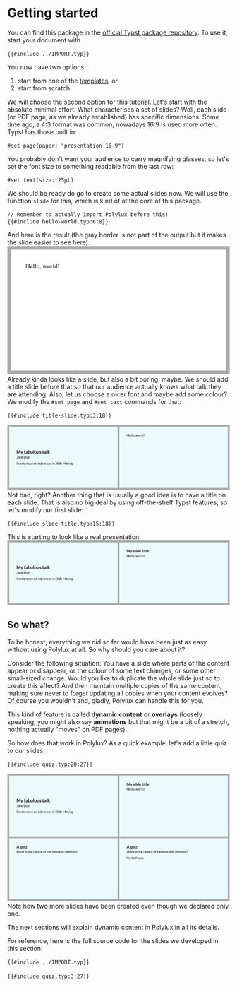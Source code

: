 # Getting started

You can find this package in the
[official Typst package repository](https://github.com/typst/packages).
To use it, start your document with
```typ
{{#include ../IMPORT.typ}}
```
You now have two options:
1. start from one of the
  [templates](https://typst.app/universe/search/?q=polylux&kind=templates), or
2. start from scratch.

We will choose the second option for this tutorial.
Let's start with the absolute minimal effort.
What characterises a set of slides?
Well, each slide (or PDF page, as we already established) has specific dimensions.
Some time ago, a 4:3 format was common, nowadays 16:9 is used more often.
Typst has those built in:
```typ
#set page(paper: "presentation-16-9")
```
You probably don't want your audience to carry magnifying glasses, so let's set
the font size to something readable from the last row:
```typ
#set text(size: 25pt)
```
We should be ready do go to create some actual slides now.
We will use the function `slide` for this, which is kind of at the core
of this package.
```typ
// Remember to actually import Polylux before this!
{{#include hello-world.typ:6:8}}
```
And here is the result (the gray border is not part of the output but it makes
the slide easier to see here):
![helloworld](hello-world.png)
Already kinda looks like a slide, but also a bit boring, maybe.
We should add a title slide before that so that our audience actually knows what
talk they are attending.
Also, let us choose a nicer font and maybe add some colour?
We modify the `#set page` and `#set text` commands for that:
```typ
{{#include title-slide.typ:3:18}}
```
![titleslide](title-slide.png)
Not bad, right?
Another thing that is usually a good idea is to have a title on each slide.
That is also no big deal by using off-the-shelf Typst features, so let's modify
our first slide:
```typ
{{#include slide-title.typ:15:18}}
```
This is starting to look like a real presentation:
![slidetitle](slide-title.png)

## So what?
To be honest, everything we did so far would have been just as easy without
using Polylux at all.
So why should you care about it?

Consider the following situation:
You have a slide where parts of the content appear or disappear, or the colour
of some text changes, or some other small-sized change.
Would you like to duplicate the whole slide just so to create this affect?
And then maintain multiple copies of the same content, making sure never to
forget updating all copies when your content evolves?
Of course you wouldn't and, gladly, Polylux can handle this for you.

This kind of feature is called **dynamic content** or **overlays** (loosely
speaking, you might also say **animations** but that might be a bit of a stretch,
nothing actually "moves" on PDF pages).

So how does that work in Polylux?
As a quick example, let's add a little quiz to our slides:
```typ
{{#include quiz.typ:20:27}}
```
![quiz](quiz.png)
Note how two more slides have been created even though we declared only one.

The next sections will explain dynamic content in Polylux in all its details.

For reference, here is the full source code for the slides we developed in this
section:
```typ
{{#include ../IMPORT.typ}}

{{#include quiz.typ:3:27}}
```

